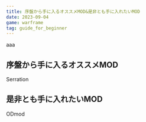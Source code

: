 ```yaml
---
title: 序盤から手に入るオススメMOD&是非とも手に入れたいMOD
date: 2023-09-04
game: warframe
tag: guide_for_beginner
---
```


aaa

## 序盤から手に入るオススメMOD

Serration

## 是非とも手に入れたいMOD

ODmod